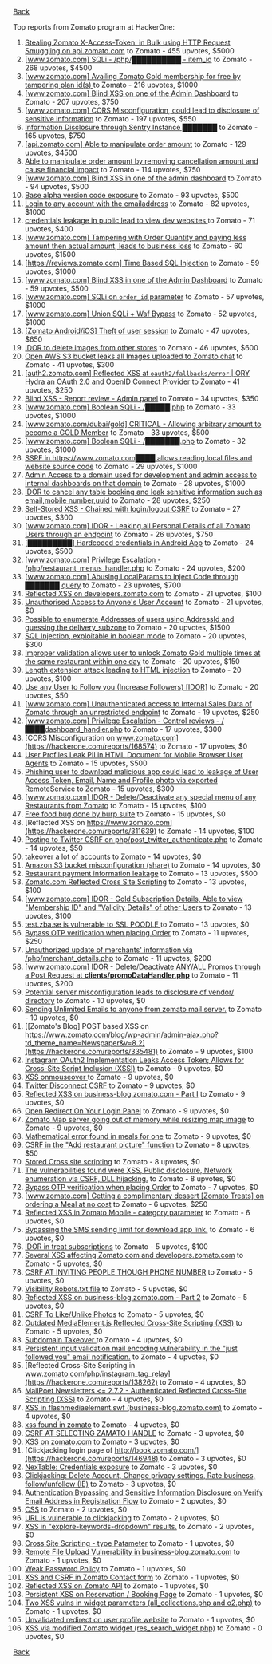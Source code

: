 [Back](../README.md)

Top reports from Zomato program at HackerOne:

1. [Stealing Zomato X-Access-Token: in Bulk using HTTP Request Smuggling on api.zomato.com](https://hackerone.com/reports/771666) to Zomato - 455 upvotes, $5000
2. [[www.zomato.com] SQLi - /php/██████████ - item_id](https://hackerone.com/reports/403616) to Zomato - 268 upvotes, $4500
3. [[www.zomato.com] Availing Zomato Gold membership for free by tampering plan id(s) ](https://hackerone.com/reports/511044) to Zomato - 216 upvotes, $1000
4. [[www.zomato.com] Blind XSS on one of the Admin Dashboard](https://hackerone.com/reports/724889) to Zomato - 207 upvotes, $750
5. [[www.zomato.com] CORS Misconfiguration, could lead to disclosure of sensitive information](https://hackerone.com/reports/426165) to Zomato - 197 upvotes, $550
6. [Information Disclosure through Sentry Instance ███████](https://hackerone.com/reports/697512) to Zomato - 165 upvotes, $750
7. [[api.zomato.com] Able to manipulate order amount](https://hackerone.com/reports/512968) to Zomato - 129 upvotes, $4500
8. [Able to manipulate order amount by removing cancellation amount and cause financial impact](https://hackerone.com/reports/614523) to Zomato - 114 upvotes, $750
9. [[www.zomato.com] Blind XSS in one of the admin dashboard](https://hackerone.com/reports/461272) to Zomato - 94 upvotes, $500
10. [Base alpha version code exposure](https://hackerone.com/reports/167859) to Zomato - 93 upvotes, $500
11. [Login to any account with the emailaddress](https://hackerone.com/reports/245408) to Zomato - 82 upvotes, $1000
12. [ credentials leakage in public lead to view dev websites ](https://hackerone.com/reports/511440) to Zomato - 71 upvotes, $400
13. [[www.zomato.com] Tampering with Order Quantity and paying less amount then actual amount, leads to business loss](https://hackerone.com/reports/403783) to Zomato - 60 upvotes, $1500
14. [[https://reviews.zomato.com] Time Based SQL Injection](https://hackerone.com/reports/300176) to Zomato - 59 upvotes, $1000
15. [[www.zomato.com] Blind XSS in one of the Admin Dashboard](https://hackerone.com/reports/419731) to Zomato - 59 upvotes, $500
16. [[www.zomato.com] SQLi on `order_id` parameter](https://hackerone.com/reports/358669) to Zomato - 57 upvotes, $1000
17. [[www.zomato.com] Union SQLi + Waf Bypass](https://hackerone.com/reports/258582) to Zomato - 52 upvotes, $1000
18. [[Zomato Android/iOS] Theft of user session](https://hackerone.com/reports/328486) to Zomato - 47 upvotes, $650
19. [IDOR to delete images from other stores](https://hackerone.com/reports/404797) to Zomato - 46 upvotes, $600
20. [Open AWS S3 bucket leaks all Images uploaded to Zomato chat](https://hackerone.com/reports/507097) to Zomato - 41 upvotes, $300
21. [[auth2.zomato.com] Reflected XSS at `oauth2/fallbacks/error` | ORY Hydra an OAuth 2.0 and OpenID Connect Provider](https://hackerone.com/reports/456333) to Zomato - 41 upvotes, $250
22. [Blind XSS - Report review - Admin panel](https://hackerone.com/reports/314126) to Zomato - 34 upvotes, $350
23. [[www.zomato.com] Boolean SQLi - /█████.php](https://hackerone.com/reports/297534) to Zomato - 33 upvotes, $1000
24. [[www.zomato.com/dubai/gold] CRITICAL - Allowing arbitrary amount to become a GOLD Member](https://hackerone.com/reports/254211) to Zomato - 33 upvotes, $500
25. [[www.zomato.com] Boolean SQLi - /███████.php](https://hackerone.com/reports/301257) to Zomato - 32 upvotes, $1000
26. [SSRF in https://www.zomato.com████ allows reading local files and website source code](https://hackerone.com/reports/271224) to Zomato - 29 upvotes, $1000
27. [Admin Access to a domain used for development and admin access to internal dashboards on that domain](https://hackerone.com/reports/271407) to Zomato - 28 upvotes, $1000
28. [IDOR to cancel any table booking and leak sensitive information such as email,mobile number,uuid](https://hackerone.com/reports/265258) to Zomato - 28 upvotes, $250
29. [Self-Stored XSS - Chained with login/logout CSRF](https://hackerone.com/reports/632017) to Zomato - 27 upvotes, $300
30. [[www.zomato.com] IDOR - Leaking all Personal Details of all Zomato Users through an endpoint](https://hackerone.com/reports/269937) to Zomato - 26 upvotes, $750
31. [[█████████] Hardcoded credentials in Android App](https://hackerone.com/reports/246995) to Zomato - 24 upvotes, $500
32. [[www.zomato.com] Privilege Escalation - /php/restaurant_menus_handler.php](https://hackerone.com/reports/300454) to Zomato - 24 upvotes, $200
33. [[www.zomato.com] Abusing LocalParams to Inject Code through ███████ query](https://hackerone.com/reports/341600) to Zomato - 23 upvotes, $700
34. [Reflected XSS on developers.zomato.com](https://hackerone.com/reports/418823) to Zomato - 21 upvotes, $100
35. [Unauthorised Access to Anyone's User Account](https://hackerone.com/reports/202921) to Zomato - 21 upvotes, $0
36. [Possible to enumerate Addresses of users using AddressId and guessing the delivery_subzone](https://hackerone.com/reports/514897) to Zomato - 20 upvotes, $1500
37. [SQL Injection, exploitable in boolean mode](https://hackerone.com/reports/246412) to Zomato - 20 upvotes, $300
38. [Improper validation allows user to unlock Zomato Gold multiple times at the same restaurant within one day](https://hackerone.com/reports/486629) to Zomato - 20 upvotes, $150
39. [Length extension attack leading to HTML injection](https://hackerone.com/reports/251572) to Zomato - 20 upvotes, $100
40. [Use any User to Follow you (Increase Followers) [IDOR]](https://hackerone.com/reports/245969) to Zomato - 20 upvotes, $50
41. [[www.zomato.com] Unauthenticated access to Internal Sales Data of Zomato through an unrestricted endpoint](https://hackerone.com/reports/263535) to Zomato - 19 upvotes, $250
42. [[www.zomato.com] Privilege Escalation - Control reviews - /████dashboard_handler.php](https://hackerone.com/reports/300099) to Zomato - 17 upvotes, $300
43. [CORS Misconfiguration on www.zomato.com](https://hackerone.com/reports/168574) to Zomato - 17 upvotes, $0
44. [User Profiles Leak PII in HTML Document for Mobile Browser User Agents](https://hackerone.com/reports/288596) to Zomato - 15 upvotes, $500
45. [Phishing user to download malicious app could lead to leakage of User Access Token, Email, Name and Profile photo via exported RemoteService](https://hackerone.com/reports/384257) to Zomato - 15 upvotes, $300
46. [[www.zomato.com] IDOR - Delete/Deactivate any special menu of any Restaurants from Zomato](https://hackerone.com/reports/264919) to Zomato - 15 upvotes, $100
47. [Free food bug done by burp suite](https://hackerone.com/reports/762883) to Zomato - 15 upvotes, $0
48. [Reflected XSS on https://www.zomato.com](https://hackerone.com/reports/311639) to Zomato - 14 upvotes, $100
49. [Posting to Twitter CSRF on php/post_twitter_authenticate.php](https://hackerone.com/reports/249234) to Zomato - 14 upvotes, $50
50. [takeover a lot of accounts](https://hackerone.com/reports/180388) to Zomato - 14 upvotes, $0
51. [Amazon S3 bucket misconfiguration (share)](https://hackerone.com/reports/229690) to Zomato - 14 upvotes, $0
52. [Restaurant payment information leakage](https://hackerone.com/reports/252043) to Zomato - 13 upvotes, $500
53. [Zomato.com Reflected Cross Site Scripting](https://hackerone.com/reports/303522) to Zomato - 13 upvotes, $100
54. [[www.zomato.com] IDOR - Gold Subscription Details, Able to view "Membership ID" and "Validity Details" of other Users](https://hackerone.com/reports/344145) to Zomato - 13 upvotes, $100
55. [test.zba.se is vulnerable to SSL POODLE  ](https://hackerone.com/reports/201520) to Zomato - 13 upvotes, $0
56. [Bypass OTP verification when placing Order](https://hackerone.com/reports/247158) to Zomato - 11 upvotes, $250
57. [Unauthorized update of merchants' information via /php/merchant_details.php](https://hackerone.com/reports/255651) to Zomato - 11 upvotes, $200
58. [[www.zomato.com] IDOR - Delete/Deactivate ANY/ALL Promos through a Post Request at **clients/promoDataHandler.php**](https://hackerone.com/reports/264754) to Zomato - 11 upvotes, $200
59. [Potential server misconfiguration leads to disclosure of vendor/ directory](https://hackerone.com/reports/271391) to Zomato - 10 upvotes, $0
60. [Sending Unlimited Emails to anyone from zomato mail server.](https://hackerone.com/reports/518928) to Zomato - 10 upvotes, $0
61. [[Zomato's Blog] POST based XSS on https://www.zomato.com/blog/wp-admin/admin-ajax.php?td_theme_name=Newspaper&v=8.2](https://hackerone.com/reports/335481) to Zomato - 9 upvotes, $100
62. [Instagram OAuth2 Implementation Leaks Access Token; Allows for Cross-Site Script Inclusion (XSSI)](https://hackerone.com/reports/138270) to Zomato - 9 upvotes, $0
63. [XSS onmouseover ](https://hackerone.com/reports/139981) to Zomato - 9 upvotes, $0
64. [Twitter Disconnect CSRF](https://hackerone.com/reports/114127) to Zomato - 9 upvotes, $0
65. [Reflected XSS on business-blog.zomato.com - Part I](https://hackerone.com/reports/137905) to Zomato - 9 upvotes, $0
66. [Open Redirect On Your Login Panel](https://hackerone.com/reports/473064) to Zomato - 9 upvotes, $0
67. [Zomato Map server going out of memory while resizing map image](https://hackerone.com/reports/751904) to Zomato - 9 upvotes, $0
68. [Mathematical error  found in meals for one](https://hackerone.com/reports/819333) to Zomato - 9 upvotes, $0
69. [CSRF in the "Add restaurant picture" function](https://hackerone.com/reports/169699) to Zomato - 8 upvotes, $50
70. [Stored Cross site scripting](https://hackerone.com/reports/145246) to Zomato - 8 upvotes, $0
71. [ The vulnerabilities found were XSS, Public disclosure, Network enumeration via CSRF, DLL hijacking.](https://hackerone.com/reports/927413) to Zomato - 8 upvotes, $0
72. [Bypass OTP verification when placing Order](https://hackerone.com/reports/142221) to Zomato - 7 upvotes, $0
73. [[www.zomato.com] Getting a complimentary dessert [Zomato Treats] on ordering a Meal at no cost](https://hackerone.com/reports/321938) to Zomato - 6 upvotes, $250
74. [Reflected XSS in Zomato Mobile - category parameter](https://hackerone.com/reports/230119) to Zomato - 6 upvotes, $0
75. [Bypassing the SMS sending limit for download app link.](https://hackerone.com/reports/517711) to Zomato - 6 upvotes, $0
76. [IDOR in treat subscriptions](https://hackerone.com/reports/313050) to Zomato - 5 upvotes, $100
77. [Several XSS affecting Zomato.com and developers.zomato.com](https://hackerone.com/reports/114631) to Zomato - 5 upvotes, $0
78. [CSRF AT INVITING PEOPLE THOUGH PHONE NUMBER](https://hackerone.com/reports/113865) to Zomato - 5 upvotes, $0
79. [Visibility  Robots.txt file](https://hackerone.com/reports/156182) to Zomato - 5 upvotes, $0
80. [Reflected XSS on business-blog.zomato.com - Part 2](https://hackerone.com/reports/137906) to Zomato - 5 upvotes, $0
81. [CSRF To Like/Unlike Photos](https://hackerone.com/reports/230837) to Zomato - 5 upvotes, $0
82. [Outdated MediaElement.js Reflected Cross-Site Scripting (XSS)](https://hackerone.com/reports/155228) to Zomato - 5 upvotes, $0
83. [Subdomain Takeover ](https://hackerone.com/reports/113869) to Zomato - 4 upvotes, $0
84. [Persistent input validation mail encoding vulnerability  in the "just followed you" email notification.](https://hackerone.com/reports/114879) to Zomato - 4 upvotes, $0
85. [Reflected Cross-Site Scripting in www.zomato.com/php/instagram_tag_relay](https://hackerone.com/reports/138262) to Zomato - 4 upvotes, $0
86. [MailPoet Newsletters \<= 2.7.2 - Authenticated Reflected Cross-Site Scripting (XSS)](https://hackerone.com/reports/200355) to Zomato - 4 upvotes, $0
87. [XSS in flashmediaelement.swf (business-blog.zomato.com)](https://hackerone.com/reports/200351) to Zomato - 4 upvotes, $0
88. [xss found in zomato](https://hackerone.com/reports/240989) to Zomato - 4 upvotes, $0
89. [CSRF AT SELECTING ZAMATO HANDLE](https://hackerone.com/reports/113857) to Zomato - 3 upvotes, $0
90. [XSS on zomato.com](https://hackerone.com/reports/143294) to Zomato - 3 upvotes, $0
91. [Clickjacking login page of http://book.zomato.com/](https://hackerone.com/reports/146948) to Zomato - 3 upvotes, $0
92. [NexTable: Credentials exposure](https://hackerone.com/reports/120941) to Zomato - 3 upvotes, $0
93. [Clickjacking: Delete Account, Change privacy settings, Rate business, follow/unfollow (IE)](https://hackerone.com/reports/338569) to Zomato - 3 upvotes, $0
94. [Authentication Bypassing and Sensitive Information Disclosure on Verify Email Address in Registration Flow](https://hackerone.com/reports/124151) to Zomato - 2 upvotes, $0
95. [CSS](https://hackerone.com/reports/145686) to Zomato - 2 upvotes, $0
96. [URL is vulnerable to clickjacking](https://hackerone.com/reports/337219) to Zomato - 2 upvotes, $0
97. [XSS in "explore-keywords-dropdown" results.](https://hackerone.com/reports/347567) to Zomato - 2 upvotes, $0
98. [Cross Site Scripting - type Patameter](https://hackerone.com/reports/114151) to Zomato - 1 upvotes, $0
99. [Remote File Upload Vulnerability in business-blog.zomato.com](https://hackerone.com/reports/114389) to Zomato - 1 upvotes, $0
100. [Weak Password Policy](https://hackerone.com/reports/115036) to Zomato - 1 upvotes, $0
101. [XSS and CSRF in Zomato Contact form](https://hackerone.com/reports/115248) to Zomato - 1 upvotes, $0
102. [Reflected XSS on Zomato API](https://hackerone.com/reports/125762) to Zomato - 1 upvotes, $0
103. [Persistent XSS on Reservation / Booking Page](https://hackerone.com/reports/123005) to Zomato - 1 upvotes, $0
104. [Two XSS vulns in widget parameters (all_collections.php and o2.php)](https://hackerone.com/reports/115560) to Zomato - 1 upvotes, $0
105. [Unvalidated redirect on user profile website](https://hackerone.com/reports/143265) to Zomato - 1 upvotes, $0
106. [XSS via modified Zomato widget (res_search_widget.php)](https://hackerone.com/reports/115402) to Zomato - 0 upvotes, $0


[Back](../README.md)